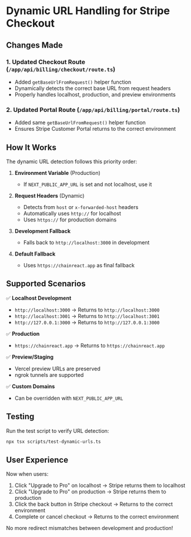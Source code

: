# Dynamic URL Handling for Stripe Checkout

## Changes Made

### 1. Updated Checkout Route (`/app/api/billing/checkout/route.ts`)
- Added `getBaseUrlFromRequest()` helper function
- Dynamically detects the correct base URL from request headers
- Properly handles localhost, production, and preview environments

### 2. Updated Portal Route (`/app/api/billing/portal/route.ts`)
- Added same `getBaseUrlFromRequest()` helper function
- Ensures Stripe Customer Portal returns to the correct environment

## How It Works

The dynamic URL detection follows this priority order:

1. **Environment Variable** (Production)
   - If `NEXT_PUBLIC_APP_URL` is set and not localhost, use it
   
2. **Request Headers** (Dynamic)
   - Detects from `host` or `x-forwarded-host` headers
   - Automatically uses `http://` for localhost
   - Uses `https://` for production domains
   
3. **Development Fallback**
   - Falls back to `http://localhost:3000` in development
   
4. **Default Fallback**
   - Uses `https://chainreact.app` as final fallback

## Supported Scenarios

✅ **Localhost Development**
- `http://localhost:3000` → Returns to `http://localhost:3000`
- `http://localhost:3001` → Returns to `http://localhost:3001`
- `http://127.0.0.1:3000` → Returns to `http://127.0.0.1:3000`

✅ **Production**
- `https://chainreact.app` → Returns to `https://chainreact.app`

✅ **Preview/Staging**
- Vercel preview URLs are preserved
- ngrok tunnels are supported

✅ **Custom Domains**
- Can be overridden with `NEXT_PUBLIC_APP_URL`

## Testing

Run the test script to verify URL detection:
```bash
npx tsx scripts/test-dynamic-urls.ts
```

## User Experience

Now when users:
1. Click "Upgrade to Pro" on localhost → Stripe returns them to localhost
2. Click "Upgrade to Pro" on production → Stripe returns them to production
3. Click the back button in Stripe checkout → Returns to the correct environment
4. Complete or cancel checkout → Returns to the correct environment

No more redirect mismatches between development and production!